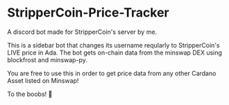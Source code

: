 # StripperCoin-Price-Tracker
A discord bot made for StripperCoin's server by me.

This is a sidebar bot that changes its username reqularly to StripperCoin's LIVE price in Ada. 
The bot gets on-chain data from the minswap DEX using blockfrost and minswap-py.  		

You are free to use this in order to get price data from any other Cardano Asset listed on Minswap!

To the boobs! 🚀

